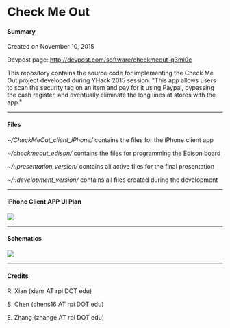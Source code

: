 Check Me Out
===========

#### Summary

Created on November 10, 2015

Devpost page: http://devpost.com/software/checkmeout-q3mi0c

This repository contains the source code for implementing the Check Me Out project developed during YHack 2015 session.
"This app allows users to scan the security tag on an item and pay for it using Paypal, bypassing the cash register, and eventually eliminate the long lines at stores with the app."

---

#### Files

*~/CheckMeOut_client_iPhone/*  contains the files for the iPhone client app

*~/checkmeout_edison/*  contains the files for programming the Edison board

*~/::presentation_version/*  contains all active files for the final presentation

*~/::development_version/*  contains all files created during the development

---

#### iPhone Client APP UI Plan

![](https://raw.githubusercontent.com/sesowo/CheckMeOut/master/CheckMeOut_client_iPhone/CheckMeOut_UI_Plan.png=1400x461)

---

#### Schematics

![](https://raw.githubusercontent.com/sesowo/CheckMeOut/master/checkmeout_edison/CheckMeOut_edison_schematics.png=1400x934)

---

#### Credits

R. Xian (xianr AT rpi DOT edu)

S. Chen (chens16 AT rpi DOT edu)

E. Zhang (zhange AT rpi DOT edu)
